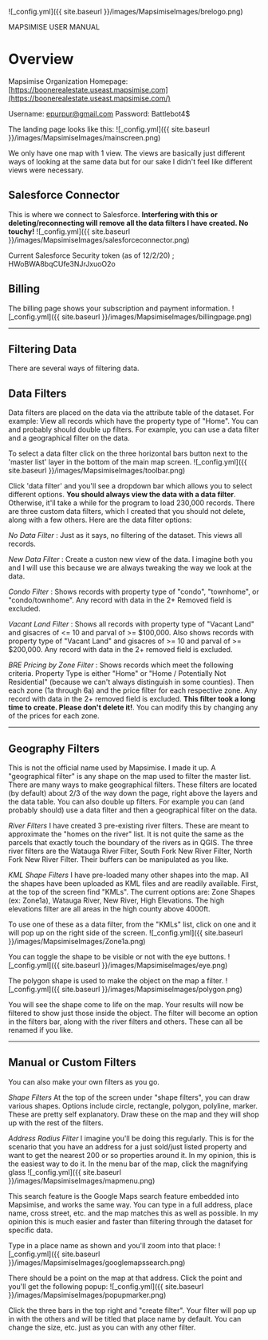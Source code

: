 ![_config.yml]({{ site.baseurl }}/images/MapsimiseImages/brelogo.png)

MAPSIMISE USER MANUAL

# Overview

Mapsimise Organization Homepage: [https://boonerealestate.useast.mapsimise.com](https://boonerealestate.useast.mapsimise.com/)

Username: epurpur@gmail.com
Password: Battlebot4$

The landing page looks like this:
![_config.yml]({{ site.baseurl }}/images/MapsimiseImages/mainscreen.png)

We only have one map with 1 view. The views are basically just different ways of looking at the same
data but for our sake I didn't feel like different views were necessary. 

## Salesforce Connector
This is where we connect to Salesforce. **Interfering with this or deleting/reconnecting will 
remove all the data filters I have created. No touchy!**
![_config.yml]({{ site.baseurl }}/images/MapsimiseImages/salesforceconnector.png)

Current Salesforce Security token (as of 12/2/20) ; HWoBWA8bqCUfe3NJrJxuoO2o

## Billing
The billing page shows your subscription and payment information.
![_config.yml]({{ site.baseurl }}/images/MapsimiseImages/billingpage.png)


---

## Filtering Data

There are several ways of filtering data.

## Data Filters

Data filters are placed on the data via the attribute table of the dataset. For example: View all 
records which have the property type of "Home". You can and probably should double up filters. For example, you can use a data filter and a geographical filter on the data. 

To select a data filter click on the three horizontal bars button next to the 'master list' layer in the bottom of the main map screen. ![_config.yml]({{ site.baseurl }}/images/MapsimiseImages/toolbar.png) 

Click 'data filter' and you'll see a dropdown bar which allows you to select different options. **You 
should always view the data with a data filter**. Otherwise, it'll take a while for the program to load 
230,000 records. There are three custom data filters, which I created that you should not delete, along with a few others. Here are the data filter options:

<em> No Data Filter </em>: Just as it says, no filtering of the dataset. This views all records.

<em> New Data Filter </em>: Create a custon new view of the data. I imagine both you and I will use this 
because we are always tweaking the way we look at the data.

<em> Condo Filter </em>: Shows records with property type of "condo", "townhome", or "condo/townhome". 
Any record with data in the 2+ Removed field is excluded.

<em> Vacant Land Filter </em>: Shows all records with property type of "Vacant Land" and gisacres of <= 10 and parval of >= $100,000. Also shows records with property type of "Vacant Land" and gisacres of >= 10 and parval of >= $200,000. Any record with data in the 2+ removed field is excluded.

<em> BRE Pricing by Zone Filter </em>: Shows records which meet the following criteria. Property Type is either "Home" or "Home / Potentially Not Residential" (because we can't always distinguish in some counties). Then each zone (1a through 6a) and the price filter for each respective zone. Any record with data in the 2+ removed field is excluded. **This filter took a long time to create. Please don't delete it!**. You can modify this by changing any of the prices for each zone. 

---

## Geography Filters

This is not the official name used by Mapsimise. I made it up. A "geographical filter" is any shape on the map used to filter the master list. There are many ways to make geographical filters. These filters are located (by default) about 2/3 of the way down the page, right above the layers and the data table. You can also double up filters. For example you can (and probably should) use a data filter and then a geographical filter on the data. 

<em> River Filters </em> I have created 3 pre-existing river filters. These are meant to approximate the "homes on the river" list. It is not quite the same as the parcels that exactly touch the boundary of the rivers as in QGIS. The three river filters are the Watauga River Filter, South Fork New River Filter, North Fork New River Filter. Their buffers can be manipulated as you like. 

<em> KML Shape Filters </em> I have pre-loaded many other shapes into the map. All the shapes have been uploaded as KML files and are readily available. First, at the top of the screen find "KMLs". The current options are: Zone Shapes (ex: Zone1a), Watauga River, New River, High Elevations. The high elevations filter are all areas in the high county above 4000ft.

To use one of these as a data filter, from the "KMLs" list, click on one and it will pop up on the right side of the screen.
![_config.yml]({{ site.baseurl }}/images/MapsimiseImages/Zone1a.png)

You can toggle the shape to be visible or not with the eye buttons. ![_config.yml]({{ site.baseurl }}/images/MapsimiseImages/eye.png)

The polygon shape is used to make the object on the map a filter. ![_config.yml]({{ site.baseurl }}/images/MapsimiseImages/polygon.png)

You will see the shape come to life on the map. Your results will now be filtered to show just those inside the object. The filter will become an option in the filters bar, along with the river filters and others. These can all be renamed if you like.

---

## Manual or Custom Filters
You can also make your own filters as you go.

<em> Shape Filters </em> At the top of the screen under "shape filters", you can draw various shapes. Options include circle, rectangle, polygon, polyline, marker. These are pretty self explanatory. Draw these on the map and they will shop up with the rest of the filters.

<em> Address Radius Filter </em> I imagine you'll be doing this regularly. This is for the scenario that you have an address for a just sold/just listed property and want to get the nearest 200 or so properties around it. In my opinion, this is the easiest way to do it. 
In the menu bar of the map, click the magnifying glass
![_config.yml]({{ site.baseurl }}/images/MapsimiseImages/mapmenu.png)

This search feature is the Google Maps search feature embedded into Mapsimise, and works the same way. You can type in a full address, place name, cross street, etc. and the map matches this as well as possible. In my opinion this is much easier and faster than filtering through the dataset for specific data. 

Type in a place name as shown and you'll zoom into that place:
![_config.yml]({{ site.baseurl }}/images/MapsimiseImages/googlemapssearch.png)

There should be a point on the map at that address. Click the point and you'll get the following popup:
![_config.yml]({{ site.baseurl }}/images/MapsimiseImages/popupmarker.png)

Click the three bars in the top right and "create filter". Your filter will pop up in with the others and will be titled that place name by default. You can change the size, etc. just as you can with any other filter.









